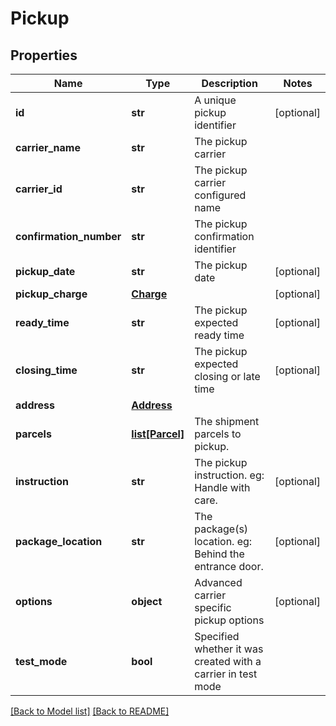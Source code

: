 # Pickup

## Properties

Name | Type | Description | Notes
------------ | ------------- | ------------- | -------------
**id** | **str** | A unique pickup identifier | [optional] 
**carrier_name** | **str** | The pickup carrier | 
**carrier_id** | **str** | The pickup carrier configured name | 
**confirmation_number** | **str** | The pickup confirmation identifier | 
**pickup_date** | **str** | The pickup date | [optional] 
**pickup_charge** | [**Charge**](Charge.md) |  | [optional] 
**ready_time** | **str** | The pickup expected ready time | [optional] 
**closing_time** | **str** | The pickup expected closing or late time | [optional] 
**address** | [**Address**](Address.md) |  | 
**parcels** | [**list[Parcel]**](Parcel.md) | The shipment parcels to pickup. | 
**instruction** | **str** |  The pickup instruction.  eg: Handle with care.  | [optional] 
**package_location** | **str** |  The package(s) location.  eg: Behind the entrance door.  | [optional] 
**options** | **object** | Advanced carrier specific pickup options | [optional] 
**test_mode** | **bool** | Specified whether it was created with a carrier in test mode | 

[[Back to Model list]](../README.md#documentation-for-models) [[Back to README]](../README.md)


